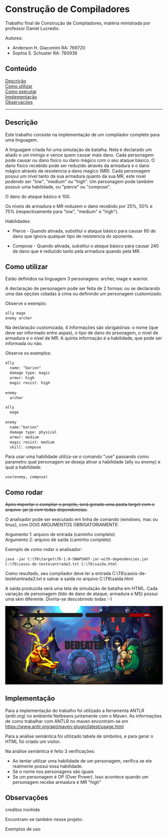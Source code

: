 # Construção de Compiladores

Trabalho final de Construção de Compiladores, matéria ministrada por professor Daniel Lucredio.

Autores: 
- Anderson H. Giacomini RA: 769720
- Sophia S. Schuster RA: 760936

## Conteúdo
[Descrição](#descricao)<br>
[Como utilizar](#comoutilizar)<br>
[Como executar](#como)<br>
[Implementação](#implementacao)<br>
[Observações](#obs)<br>

*******

<div id='descricao'>

## Descrição

Este trabalho consiste na implementação de um compilador completo para uma linguagem.
  
A linguagem criada foi uma simulação de batalha. Nela é declarado um aliado e um inimigo e vence quem causar mais dano. Cada personagem pode causar ou dano físico ou dano mágico com o seu ataque básico. O dano físico recebido pode ser reduzido através da armadura e o dano mágico através da resistencia a dano magico (MR). Cada personagem possui um nível tanto da sua armadura quanto da sua MR, este nível podendo ser "low", "medium" ou "high". Um personagem pode também possuir uma habilidade, ou "pierce" ou "compose".
  
O dano do ataque básico é 100. 
  
Os níveis de armadura e MR reduzem o dano recebido por 25%, 50% e 75% (respectivamente para "low", "medium" e "high").
 
Habilidades: 
  
 - Pierce - Quando ativada, substitui o ataque básico para causar 60 de dano que ignora qualquer tipo de resistencia do oponente.
  
 - Compose - Quando ativada, substitui o ataque básico para causar 240 de dano que é reduzido tanto pela armadura quando pela MR.
  
  
<div id='comoutilizar'>

## Como utilizar
  
Estão definidos na linguagem 3 personagens: archer, mage e warrior.
  
A declaração de personagem pode ser feita de 2 formas: ou se declarando uma das opções cidadas à cima ou definindo um personagem customizado. 
  
Observe o exemplo: 
  
```
ally mage
enemy archer
```
  
Na declaração customizada, 4 informações são obrigatórias: o nome (que deve ser informado entre aspas), o tipo de dano do prsonagem, o nível de armadura e o nível de MR. A quinta informação é a habilidade, que pode ser informada ou não. 
  
Observe os exemplos:
  
  
```
ally 
  name: "barion"
  damage type: magic
  armor: high
  magic resist: high

enemy 
  archer
```
 
```
ally 
  mage

enemy 
  name:"barion"
  damage type: physical
  armor: medium
  magic resist: medium
  skill: compose
```
  
Para usar uma habilidade utiliza-se o comando "use" passando como parametro qual personagem se deseja ativar a habilidade (ally ou enemy) e qual a habilidade:
  
```
use(enemy, compose)
```
  
<div id='como'>

## Como rodar

<strike>Após importar e compilar o projeto, será gerado uma pasta target com o arquivo .jar já com todas dependencias.</strike>
  
O analisador pode ser executado em linha de comando (windows, mac ou linux), com DOIS ARGUMENTOS OBRIGATORIAMENTE:
  
Argumento 1: arquivo de entrada (caminho completo)<br>
Argumento 2: arquivo de saída (caminho completo)

Exemplo de como rodar o analisador:

```
java -jar C:\T6\target\T6-1.0-SNAPSHOT-jar-with-dependencies.jar C:\T6\casos-de-teste\entrada3.txt C:\T6\saida.html
```

Como resultado, seu compilador deve ler a entrada C:\T6\casos-de-teste\entrada3.txt e salvar a saída no arquivo C:\T6\saida.html  
  
A saída produzida será uma tela de simulação de batalha em HTML. Cada variação de personagem (tido de dano de ataque, armadura e MS) possui uma skin diferente. Divirta-se descobrindo todas :-)
  
![](/img/battle.png)
  
<div id='implementacao'>

## Implementação

Para a implementação do trabalho foi utilizado a ferramenta ANTLR (antlr.org) no ambiente Netbeans juntamente com o Maven. As informações de como trabalhar com ANTLR no maven encontram-se em https://www.antlr.org/api/maven-plugin/latest/usage.html

Para a análise semântica foi utilizado tabela de símbolos, e para gerar o HTML foi criado um visitor.

Na análise semântica é feito 3 verificações: 
  
  - Ao tentar utilizar uma habilidade de um personagem, verifica se ele realmente possui essa habilidade.
  - Se o nome nos personagens são iguais
  - Se um personagem é OP (Over Power). Isso acontece quando um personagem recebe armadura e MR "high"
  
  

<div id='obs'>

## Observações
  
creditos ironhide

Encontram-se também nesse projeto:
  
  Exemplos de uso


